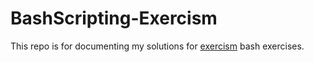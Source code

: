 # BashScripting-Exercism
This repo is for documenting my solutions for [exercism](https://exercism.org/tracks/bash/exercises/) bash exercises.
